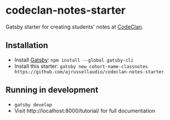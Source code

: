 # codeclan-notes-starter

Gatsby starter for creating students' notes at [CodeClan](https://codeclan.com/).

## Installation

* Install [Gatsby](https://www.gatsbyjs.org/): `npm install --global gatsby-cli`
* Install this starter: `gatsby new cohort-name-classnotes https://github.com/ajrussellaudio/codeclan-notes-starter`

## Running in development

* `gatsby develop`
* Visit http://localhost:8000/tutorial/ for full documentation
